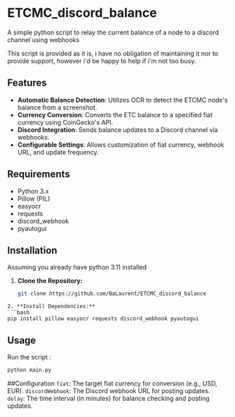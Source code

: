 # ETCMC_discord_balance
A simple python script to relay the current balance of a node to a discord channel using webhooks

This script is provided as it is, i have no obligation of maintaining it nor to provide support, however i'd be happy to help if i'm not too busy.

## Features

- **Automatic Balance Detection**: Utilizes OCR to detect the ETCMC node's balance from a screenshot.
- **Currency Conversion**: Converts the ETC balance to a specified fiat currency using CoinGecko's API.
- **Discord Integration**: Sends balance updates to a Discord channel via webhooks.
- **Configurable Settings**: Allows customization of fiat currency, webhook URL, and update frequency.

## Requirements

- Python 3.x
- Pillow (PIL)
- easyocr
- requests
- discord_webhook
- pyautogui

## Installation
Assuming you already have python 3.11 installed

1. **Clone the Repository:**
   ```bash
   git clone https://github.com/BaLaurent/ETCMC_discord_balance
  ```
2. **Install Dependencies:**
```bash
pip install pillow easyocr requests discord_webhook pyautogui
```

## Usage
Run the script :
```bash
python main.py
```

##Configuration
`fiat`: The target fiat currency for conversion (e.g., USD, EUR).
`discordWebhook`: The Discord webhook URL for posting updates.
`delay`: The time interval (in minutes) for balance checking and posting updates.
